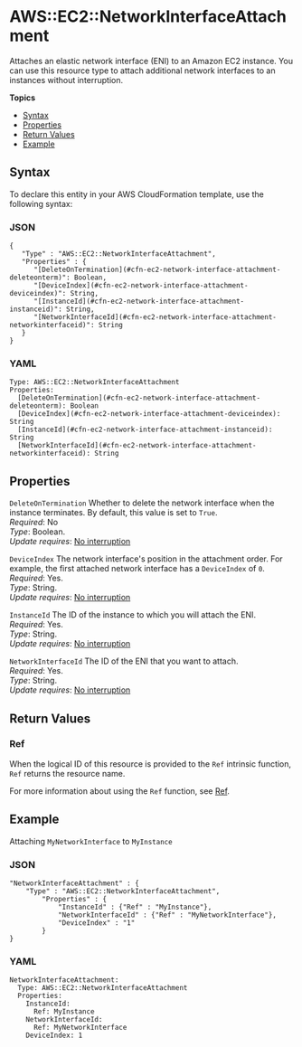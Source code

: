 # AWS::EC2::NetworkInterfaceAttachment<a name="aws-resource-ec2-network-interface-attachment"></a>

Attaches an elastic network interface \(ENI\) to an Amazon EC2 instance\. You can use this resource type to attach additional network interfaces to an instances without interruption\.

**Topics**
+ [Syntax](#aws-resource-ec2-networkinterfaceattachment-syntax)
+ [Properties](#w4ab1c21c10d102c82b9)
+ [Return Values](#w4ab1c21c10d102c82c11)
+ [Example](#w4ab1c21c10d102c82c13)

## Syntax<a name="aws-resource-ec2-networkinterfaceattachment-syntax"></a>

To declare this entity in your AWS CloudFormation template, use the following syntax:

### JSON<a name="aws-resource-ec2-networkinterfaceattachment-syntax.json"></a>

```
{
   "Type" : "AWS::EC2::NetworkInterfaceAttachment",
   "Properties" : {
      "[DeleteOnTermination](#cfn-ec2-network-interface-attachment-deleteonterm)": Boolean,
      "[DeviceIndex](#cfn-ec2-network-interface-attachment-deviceindex)": String,
      "[InstanceId](#cfn-ec2-network-interface-attachment-instanceid)": String,
      "[NetworkInterfaceId](#cfn-ec2-network-interface-attachment-networkinterfaceid)": String
   }
}
```

### YAML<a name="aws-resource-ec2-networkinterfaceattachment-syntax.yaml"></a>

```
Type: AWS::EC2::NetworkInterfaceAttachment
Properties: 
  [DeleteOnTermination](#cfn-ec2-network-interface-attachment-deleteonterm): Boolean
  [DeviceIndex](#cfn-ec2-network-interface-attachment-deviceindex): String
  [InstanceId](#cfn-ec2-network-interface-attachment-instanceid): String
  [NetworkInterfaceId](#cfn-ec2-network-interface-attachment-networkinterfaceid): String
```

## Properties<a name="w4ab1c21c10d102c82b9"></a>

`DeleteOnTermination`  <a name="cfn-ec2-network-interface-attachment-deleteonterm"></a>
Whether to delete the network interface when the instance terminates\. By default, this value is set to `True`\.  
*Required*: No  
*Type*: Boolean\.  
*Update requires*: [No interruption](using-cfn-updating-stacks-update-behaviors.md#update-no-interrupt)

`DeviceIndex`  <a name="cfn-ec2-network-interface-attachment-deviceindex"></a>
The network interface's position in the attachment order\. For example, the first attached network interface has a `DeviceIndex` of `0`\.  
*Required*: Yes\.  
*Type*: String\.  
*Update requires*: [No interruption](using-cfn-updating-stacks-update-behaviors.md#update-no-interrupt)

`InstanceId`  <a name="cfn-ec2-network-interface-attachment-instanceid"></a>
The ID of the instance to which you will attach the ENI\.  
*Required*: Yes\.  
*Type*: String\.  
*Update requires*: [No interruption](using-cfn-updating-stacks-update-behaviors.md#update-no-interrupt)

`NetworkInterfaceId`  <a name="cfn-ec2-network-interface-attachment-networkinterfaceid"></a>
The ID of the ENI that you want to attach\.  
*Required*: Yes\.  
*Type*: String\.  
*Update requires*: [No interruption](using-cfn-updating-stacks-update-behaviors.md#update-no-interrupt)

## Return Values<a name="w4ab1c21c10d102c82c11"></a>

### Ref<a name="w4ab1c21c10d102c82c11b2"></a>

When the logical ID of this resource is provided to the `Ref` intrinsic function, `Ref` returns the resource name\.

For more information about using the `Ref` function, see [Ref](intrinsic-function-reference-ref.md)\.

## Example<a name="w4ab1c21c10d102c82c13"></a>

Attaching `MyNetworkInterface` to `MyInstance`

### JSON<a name="aws-resource-ec2-networkinterfaceattachment-example-1.json"></a>

```
"NetworkInterfaceAttachment" : {
    "Type" : "AWS::EC2::NetworkInterfaceAttachment",
        "Properties" : {
            "InstanceId" : {"Ref" : "MyInstance"},
            "NetworkInterfaceId" : {"Ref" : "MyNetworkInterface"},
            "DeviceIndex" : "1" 
        }
}
```

### YAML<a name="aws-resource-ec2-networkinterfaceattachment-example-1.yaml"></a>

```
NetworkInterfaceAttachment:
  Type: AWS::EC2::NetworkInterfaceAttachment
  Properties:
    InstanceId:
      Ref: MyInstance
    NetworkInterfaceId:
      Ref: MyNetworkInterface
    DeviceIndex: 1
```